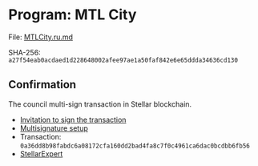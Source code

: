 # Program: MTL City

File: [MTLCity.ru.md](MTLCity.ru.md)

SHA-256: `a27f54eab0acdaed1d228648002afee97ae1a50faf842e6e65ddda34636cd130`

## Confirmation

The council multi-sign transaction in Stellar blockchain.

- [Invitation to sign the transaction](https://t.me/c/2042260878/538)
- [Multisignature setup](https://eurmtl.me/sign_tools/0a36dd8b98fabdc6a08172cfa160dd2bad4fa8c7f0c4961ca6dac0bcdbb6fb56)
- Transaction: `0a36dd8b98fabdc6a08172cfa160dd2bad4fa8c7f0c4961ca6dac0bcdbb6fb56`
- [StellarExpert](https://stellar.expert/explorer/public/tx/0a36dd8b98fabdc6a08172cfa160dd2bad4fa8c7f0c4961ca6dac0bcdbb6fb56)
